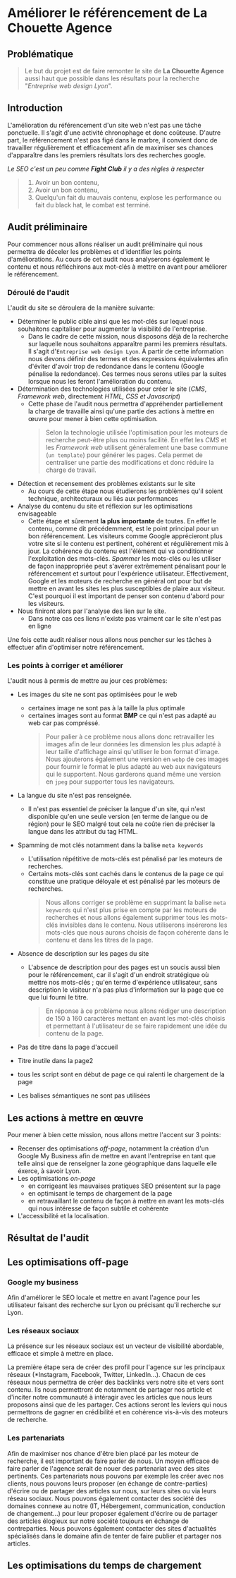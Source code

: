 # Améliorer le référencement de La Chouette Agence

## Problématique

> Le but du projet est de faire remonter le site de **La Chouette Agence** aussi haut que possible dans les résultats pour la recherche "_Entreprise web design Lyon_".

## Introduction

L'amélioration du référencement d'un site web n'est pas une tâche ponctuelle. Il s'agit d'une activité chronophage et donc coûteuse. D'autre part, le référencement n'est pas figé dans le marbre, il convient donc de travailler régulièrement et efficacement afin de maximiser ses chances d'apparaître dans les premiers résultats lors des recherches google.

_Le SEO c'est un peu comme **Fight Club** il y a des règles à respecter_

> 1. Avoir un bon contenu,
> 2. Avoir un bon contenu,
> 3. Quelqu'un fait du mauvais contenu, explose les performance ou fait du black hat, le combat est terminé.

## Audit préliminaire

Pour commencer nous allons réaliser un audit préliminaire qui nous permettra de déceler les problèmes et d'identifier les points d'améliorations. Au cours de cet audit nous analyserons également le contenu et nous réfléchirons aux mot-clés à mettre en avant pour améliorer le référencement.

### Déroulé de l'audit

L'audit du site se déroulera de la manière suivante:

- Déterminer le public cible ainsi que les mot-clés sur lequel nous souhaitons capitaliser pour augmenter la visibilité de l'entreprise.
  - Dans le cadre de cette mission, nous disposons déjà de la recherche sur laquelle nous souhaitons apparaître parmi les premiers résultats. Il s'agit d'`Entreprise web design Lyon`. À partir de cette information nous devons définir des termes et des expressions équivalentes afin d'éviter d'avoir trop de redondance dans le contenu (Google pénalise la redondance). Ces termes nous serons utiles par la suites lorsque nous les feront l'amélioration du contenu.
- Détermination des technologies utilisées pour créer le site (_CMS_, _Framework web_, directement _HTML, CSS et Javascript_)
  - Cette phase de l'audit nous permettra d'appréhender partiellement la charge de travaille ainsi qu'une partie des actions à mettre en œuvre pour mener à bien cette optimisation.
    > Selon la technologie utilisée l'optimisation pour les moteurs de recherche peut-être plus ou moins facilité. En effet les _CMS_ et les _Framework web_ utilisent généralement une base commune (`un template`) pour générer les pages. Cela permet de centraliser une partie des modifications et donc réduire la charge de travail.
- Détection et recensement des problèmes existants sur le site
  - Au cours de cette étape nous étudierons les problèmes qu'il soient technique, architecturaux ou liés aux performances
- Analyse du contenu du site et réflexion sur les optimisations envisageable
  - Cette étape et sûrement **la plus importante** de toutes. En effet le contenu, comme dit précédemment, est le point principal pour un bon référencement. Les visiteurs comme Google apprécieront plus votre site si le contenu est pertinent, cohérent et régulièrement mis à jour. La cohérence du contenu est l'élément qui va conditionner l'exploitation des mots-clés. _Spammer_ les mots-clés ou les utiliser de façon inappropriée peut s'avérer extrêmement pénalisant pour le référencement et surtout pour l'expérience utilisateur. Effectivement, Google et les moteurs de recherche en général ont pour but de mettre en avant les sites les plus susceptibles de plaire aux visiteur. C'est pourquoi il est important de penser son contenu d'abord pour les visiteurs.
- Nous finiront alors par l'analyse des lien sur le site.
  - Dans notre cas ces liens n'existe pas vraiment car le site n'est pas en ligne

Une fois cette audit réaliser nous allons nous pencher sur les tâches à effectuer afin d'optimiser notre référencement.

### Les points à corriger et améliorer

L'audit nous à permis de mettre au jour ces problèmes:

- Les images du site ne sont pas optimisées pour le web

  - certaines image ne sont pas à la taille la plus optimale
  - certaines images sont au format **BMP** ce qui n'est pas adapté au web car pas compréssé.
    > Pour palier à ce problème nous allons donc retravailler les images afin de leur données les dimension les plus adapté à leur taille d'affichage ainsi qu'utiliser le bon format d'image. Nous ajouterons également une version en `webp` de ces images pour fournir le format le plus adapté au web aux navigateurs qui le supportent. Nous garderons quand même une version en `jpeg` pour supporter tous les navigateurs.

- La langue du site n'est pas renseignée.

  - Il n'est pas essentiel de préciser la langue d'un site, qui n'est disponible qu'en une seule version (en terme de langue ou de région) pour le SEO malgré tout cela ne coûte rien de préciser la langue dans les attribut du tag HTML.

- Spamming de mot clés notamment dans la balise `meta keywords`

  - L'utilisation répétitive de mots-clés est pénalisé par les moteurs de recherches.
  - Certains mots-clés sont cachés dans le contenus de la page ce qui constitue une pratique déloyale et est pénalisé par les moteurs de recherches.
    > Nous allons corriger se problème en supprimant la balise `meta keywords` qui n'est plus prise en compte par les moteurs de recherches et nous allons également supprimer tous les mots-clés invisibles dans le contenu. Nous utiliserons insérerons les mots-clés que nous aurons choisis de façon cohérente dans le contenu et dans les titres de la page.

- Absence de description sur les pages du site

  - L'absence de description pour des pages est un soucis aussi bien pour le référencement, car il s'agit d'un endroit stratégique où mettre nos mots-clés ; qu'en terme d'expérience utilisateur, sans description le visiteur n'a pas plus d'information sur la page que ce que lui fourni le titre.
    > En réponse à ce problème nous allons rédiger une description de 150 à 160 caractères mettant en avant les mot-clés choisis et permettant à l'utilisateur de se faire rapidement une idée du contenu de la page.

- Pas de titre dans la page d'accueil
- Titre inutile dans la page2
- tous les script sont en début de page ce qui ralenti le chargement de la page
- Les balises sémantiques ne sont pas utilisées

## Les actions à mettre en œuvre

Pour mener à bien cette mission, nous allons mettre l'accent sur 3 points:

- Recenser des optimisations _off-page_, notamment la création d'un Google My Business afin de mettre en avant l'entreprise en tant que telle ainsi que de renseigner la zone géographique dans laquelle elle éxerce, à savoir Lyon.
- Les optimisations _on-page_
  - en corrigeant les mauvaises pratiques SEO présentent sur la page
  - en optimisant le temps de chargement de la page
  - en retravaillant le contenu de façon à mettre en avant les mots-clés qui nous intéresse de façon subtile et cohérente
- L'accessibilité et la localisation.

## Résultat de l'audit

## Les optimisations off-page

### Google my business

Afin d'améliorer le SEO locale et mettre en avant l'agence pour les utilisateur faisant des recherche sur Lyon ou précisant qu'il recherche sur Lyon.

### Les réseaux sociaux

La présence sur les réseaux sociaux est un vecteur de visibilité abordable, efficace et simple à mettre en place.

La première étape sera de créer des profil pour l'agence sur les principaux réseaux (\*Instagram, Facebook, Twitter, LinkedIn...).
Chacun de ces réseaux nous permettra de créer des backlinks vers notre site et vers sont contenu. Ils nous permettront de notamment de partager nos article et d'inciter notre communauté à intéragir avec les articles que nous leurs proposons ainsi que de les partager. Ces actions seront les leviers qui nous permettrons de gagner en crédibilité et en cohérence vis-à-vis des moteurs de recherche.

### Les partenariats

Afin de maximiser nos chance d'être bien placé par les moteur de recherche, il est important de faire parler de nous. Un moyen efficace de faire parler de l'agence serait de nouer des partenariat avec des sites pertinents. Ces partenariats nous pouvons par exemple les créer avec nos clients, nous pouvons leurs proposer (en échange de contre-parties) d'écrire ou de partager des articles sur nous, sur leurs sites ou via leurs réseau sociaux. Nous pouvons également contacter des société des domaines connexe au notre (IT, Hébergement, communication, conduction de changement...) pour leur proposer également d'écrire ou de partager des articles élogieux sur notre société toujours en échange de contreparties. Nous pouvons également contacter des sites d'actualités spécialisés dans le domaine afin de tenter de faire publier et partager nos articles.

## Les optimisations du temps de chargement

